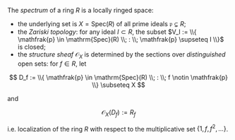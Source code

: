 The *spectrum* of a ring $R$ is a locally ringed space:

- the underlying set is $X = \mathrm{Spec}(R)$ of all prime ideals $\mathfrak{p} \subsetneq R$;
- the *Zariski topology*: for any ideal $I \subset R$, the subset $V_I := \\{ \mathfrak{p} \in \mathrm{Spec}(R) \\; : \\; \mathfrak{p} \supseteq I \\}$ is closed;
- the *structure sheaf* $\mathcal{O}_{X}$ is determined by the sections over *distinguished* open sets: for $f \in R$, let

$$
D_f := \\{ \mathfrak{p} \in \mathrm{Spec}(R) \\; : \\; f \notin \mathfrak{p} \\} \subseteq X
$$

and

$$
\mathcal{O}_{X}(D_f) := R_{f}
$$

i.e. localization of the ring $R$ with respect to the multiplicative set $\{1, f, f^2, \ldots \}$.
